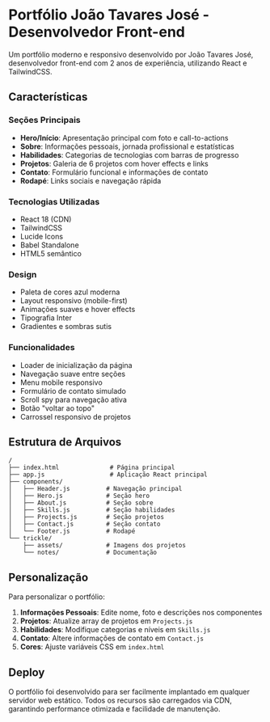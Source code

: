 # Portfólio João Tavares José - Desenvolvedor Front-end

Um portfólio moderno e responsivo desenvolvido por João Tavares José, desenvolvedor front-end com 2 anos de experiência, utilizando React e TailwindCSS.

## Características

### Seções Principais
- **Hero/Início**: Apresentação principal com foto e call-to-actions
- **Sobre**: Informações pessoais, jornada profissional e estatísticas
- **Habilidades**: Categorias de tecnologias com barras de progresso
- **Projetos**: Galeria de 6 projetos com hover effects e links
- **Contato**: Formulário funcional e informações de contato
- **Rodapé**: Links sociais e navegação rápida

### Tecnologias Utilizadas
- React 18 (CDN)
- TailwindCSS
- Lucide Icons
- Babel Standalone
- HTML5 semântico

### Design
- Paleta de cores azul moderna
- Layout responsivo (mobile-first)
- Animações suaves e hover effects
- Tipografia Inter
- Gradientes e sombras sutis

### Funcionalidades
- Loader de inicialização da página
- Navegação suave entre seções
- Menu mobile responsivo
- Formulário de contato simulado
- Scroll spy para navegação ativa
- Botão "voltar ao topo"
- Carrossel responsivo de projetos

## Estrutura de Arquivos

```
/
├── index.html              # Página principal
├── app.js                  # Aplicação React principal
├── components/
│   ├── Header.js          # Navegação principal
│   ├── Hero.js            # Seção hero
│   ├── About.js           # Seção sobre
│   ├── Skills.js          # Seção habilidades
│   ├── Projects.js        # Seção projetos
│   ├── Contact.js         # Seção contato
│   └── Footer.js          # Rodapé
└── trickle/
    ├── assets/            # Imagens dos projetos
    └── notes/             # Documentação
```

## Personalização

Para personalizar o portfólio:

1. **Informações Pessoais**: Edite nome, foto e descrições nos componentes
2. **Projetos**: Atualize array de projetos em `Projects.js`
3. **Habilidades**: Modifique categorias e níveis em `Skills.js`
4. **Contato**: Altere informações de contato em `Contact.js`
5. **Cores**: Ajuste variáveis CSS em `index.html`

## Deploy

O portfólio foi desenvolvido para ser facilmente implantado em qualquer servidor web estático. Todos os recursos são carregados via CDN, garantindo performance otimizada e facilidade de manutenção.
